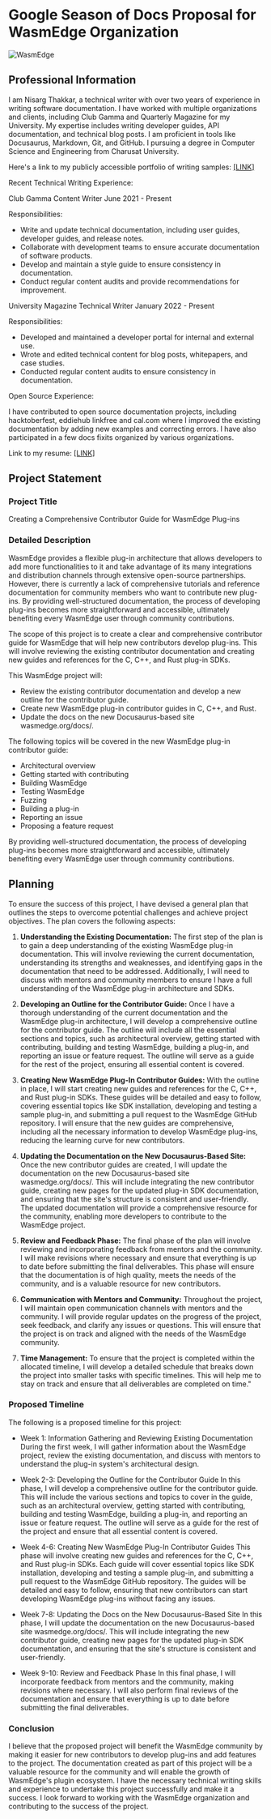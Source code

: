 
>

# Google Season of Docs Proposal for WasmEdge Organization

 ![WasmEdge](https://wasmedge.org/img/wasmedge-runtime-horizontal-color.png)


## Professional Information

I am Nisarg Thakkar, a technical writer with over two years of experience in writing software documentation. I have worked with multiple organizations and clients, including Club Gamma and Quarterly Magazine for my University. My expertise includes writing developer guides, API documentation, and technical blog posts. I am proficient in tools like Docusaurus, Markdown, Git, and GitHub. I pursuing a degree in Computer Science and Engineering from Charusat University.

Here's a link to my publicly accessible portfolio of writing samples: [\[LINK\]](https://nishu0.hashnode.dev/)

Recent Technical Writing Experience:

Club Gamma Content Writer June 2021 - Present

Responsibilities:

-   Write and update technical documentation, including user guides, developer guides, and release notes.
-   Collaborate with development teams to ensure accurate documentation of software products.
-   Develop and maintain a style guide to ensure consistency in documentation.
-   Conduct regular content audits and provide recommendations for improvement.

University Magazine Technical Writer January 2022 - Present

Responsibilities:

-   Developed and maintained a developer portal for internal and external use.
-   Wrote and edited technical content for blog posts, whitepapers, and case studies.
-   Conducted regular content audits to ensure consistency in documentation.

Open Source Experience:

I have contributed to open source documentation projects, including hacktoberfest, eddiehub linkfree and cal.com where I improved the existing documentation by adding new examples and correcting errors. I have also participated in a few docs fixits organized by various organizations.

Link to my resume: [\[LINK\]](https://drive.google.com/file/d/1BY6nlJhlh8gh-xZFCL-fUr71jf-TK_Sk/view?usp=sharing)

## Project Statement

### Project Title
Creating a Comprehensive Contributor Guide for WasmEdge Plug-ins

### Detailed Description
WasmEdge provides a flexible plug-in architecture that allows developers to add more functionalities to it and take advantage of its many integrations and distribution channels through extensive open-source partnerships. However, there is currently a lack of comprehensive tutorials and reference documentation for community members who want to contribute new plug-ins. By providing well-structured documentation, the process of developing plug-ins becomes more straightforward and accessible, ultimately benefiting every WasmEdge user through community contributions.

The scope of this project is to create a clear and comprehensive contributor guide for WasmEdge that will help new contributors develop plug-ins. This will involve reviewing the existing contributor documentation and creating new guides and references for the C, C++, and Rust plug-in SDKs.

This WasmEdge project will:
- Review the existing contributor documentation and develop a new outline for the contributor guide.
- Create new WasmEdge plug-in contributor guides in C, C++, and Rust.
- Update the docs on the new Docusaurus-based site wasmedge.org/docs/.

The following topics will be covered in the new WasmEdge plug-in contributor guide:
- Architectural overview
- Getting started with contributing
- Building WasmEdge
- Testing WasmEdge
- Fuzzing
- Building a plug-in
- Reporting an issue
- Proposing a feature request

By providing well-structured documentation, the process of developing plug-ins becomes more straightforward and accessible, ultimately benefiting every WasmEdge user through community contributions.

## Planning

To ensure the success of this project, I have devised a general plan that outlines the steps to overcome potential challenges and achieve project objectives. The plan covers the following aspects: 

 1. **Understanding the Existing Documentation:** The first step of the plan is to gain a deep understanding of the existing WasmEdge plug-in documentation. This will involve reviewing the current documentation, understanding its strengths and weaknesses, and identifying gaps in the documentation that need to be addressed. Additionally, I will need to discuss with mentors and community members to ensure I have a full understanding of the WasmEdge plug-in architecture and SDKs. 

 2. **Developing an Outline for the Contributor Guide:** Once I have a
    thorough understanding of the current documentation and the WasmEdge
    plug-in architecture, I will develop a comprehensive outline for the
    contributor guide. The outline will include all the essential
    sections and topics, such as architectural overview, getting started
    with contributing, building and testing WasmEdge, building a
    plug-in, and reporting an issue or feature request. The outline will
    serve as a guide for the rest of the project, ensuring all essential
    content is covered.

 3. **Creating New WasmEdge Plug-In Contributor Guides:** With the outline
    in place, I will start creating new guides and references for the C,
    C++, and Rust plug-in SDKs. These guides will be detailed and easy
    to follow, covering essential topics like SDK installation,
    developing and testing a sample plug-in, and submitting a pull
    request to the WasmEdge GitHub repository. I will ensure that the
    new guides are comprehensive, including all the necessary
    information to develop WasmEdge plug-ins, reducing the learning
    curve for new contributors.

 4. **Updating the Documentation on the New Docusaurus-Based Site:** Once the new contributor guides are created, I will update the
    documentation on the new Docusaurus-based site wasmedge.org/docs/.
    This will include integrating the new contributor guide, creating
    new pages for the updated plug-in SDK documentation, and ensuring
    that the site's structure is consistent and user-friendly. The
    updated documentation will provide a comprehensive resource for the
    community, enabling more developers to contribute to the WasmEdge
    project.

 5. **Review and Feedback Phase:** The final phase of the plan will involve
    reviewing and incorporating feedback from mentors and the community.
    I will make revisions where necessary and ensure that everything is
    up to date before submitting the final deliverables. This phase will
    ensure that the documentation is of high quality, meets the needs of
    the community, and is a valuable resource for new contributors.

 6. **Communication with Mentors and Community:** Throughout the project, I
    will maintain open communication channels with mentors and the
    community. I will provide regular updates on the progress of the
    project, seek feedback, and clarify any issues or questions. This
    will ensure that the project is on track and aligned with the needs
    of the WasmEdge community.

 7. **Time Management:** To ensure that the project is completed within the
    allocated timeline, I will develop a detailed schedule that breaks
    down the project into smaller tasks with specific timelines. This
    will help me to stay on track and ensure that all deliverables are
    completed on time."

### Proposed Timeline
The following is a proposed timeline for this project:

- Week 1: Information Gathering and Reviewing Existing Documentation
During the first week, I will gather information about the WasmEdge project, review the existing documentation, and discuss with mentors to understand the plug-in system's architectural design.

- Week 2-3: Developing the Outline for the Contributor Guide
In this phase, I will develop a comprehensive outline for the contributor guide. This will include the various sections and topics to cover in the guide, such as an architectural overview, getting started with contributing, building and testing WasmEdge, building a plug-in, and reporting an issue or feature request. The outline will serve as a guide for the rest of the project and ensure that all essential content is covered.

- Week 4-6: Creating New WasmEdge Plug-In Contributor Guides
This phase will involve creating new guides and references for the C, C++, and Rust plug-in SDKs. Each guide will cover essential topics like SDK installation, developing and testing a sample plug-in, and submitting a pull request to the WasmEdge GitHub repository. The guides will be detailed and easy to follow, ensuring that new contributors can start developing WasmEdge plug-ins without facing any issues.

- Week 7-8: Updating the Docs on the New Docusaurus-Based Site
In this phase, I will update the documentation on the new Docusaurus-based site wasmedge.org/docs/. This will include integrating the new contributor guide, creating new pages for the updated plug-in SDK documentation, and ensuring that the site's structure is consistent and user-friendly.

- Week 9-10: Review and Feedback Phase
In this final phase, I will incorporate feedback from mentors and the community, making revisions where necessary. I will also perform final reviews of the documentation and ensure that everything is up to date before submitting the final deliverables.

### Conclusion 

I believe that the proposed project will benefit the WasmEdge community by making it easier for  new contributors to develop plug-ins and add features to the project. The documentation created as part of this project will be a valuable resource for the community and will enable the growth of WasmEdge's plugin ecosystem. I have the necessary technical writing skills and experience to undertake this project successfully and make it a success. I look forward to working with the WasmEdge organization and contributing to the success of the project.
